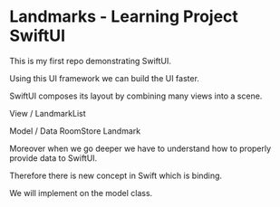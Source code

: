 # Landmarks - Learning Project SwiftUI

This is my first repo demonstrating SwiftUI.

Using this UI framework we can build the UI faster.

SwiftUI composes its layout by combining many views into a scene. 

View /
    LandmarkList
    
Model /
  Data
  RoomStore
  Landmark

  
Moreover when we go deeper we have to understand how to properly provide data to SwiftUI.

Therefore there is new concept in Swift which is binding. 

We will implement on the model class.

  
